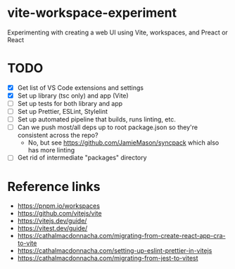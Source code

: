 # vite-workspace-experiment
Experimenting with creating a web UI using Vite, workspaces, and Preact or React

# TODO
- [x] Get list of VS Code extensions and settings
- [x] Set up library (tsc only) and app (Vite)
- [ ] Set up tests for both library and app
- [ ] Set up Prettier, ESLint, Stylelint
- [ ] Set up automated pipeline that builds, runs linting, etc.
- [ ] Can we push most/all deps up to root package.json so they're consistent across the repo?
  - No, but see https://github.com/JamieMason/syncpack which also has more linting
- [ ] Get rid of intermediate "packages" directory

# Reference links
- https://pnpm.io/workspaces
- https://github.com/vitejs/vite
- https://vitejs.dev/guide/
- https://vitest.dev/guide/
- https://cathalmacdonnacha.com/migrating-from-create-react-app-cra-to-vite
- https://cathalmacdonnacha.com/setting-up-eslint-prettier-in-vitejs
- https://cathalmacdonnacha.com/migrating-from-jest-to-vitest